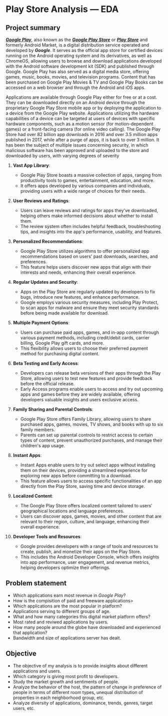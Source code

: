 # Play Store Analysis — EDA

## Project summary

***[Google Play](https://play.google.com/)***, also known as the ***[Google Play Store](https://play.google.com/)*** or ***[Play Store](https://play.google.com/)*** and formerly Android Market, is a digital distribution service operated and developed by ***Google***. It serves as the official app store for certified devices running on the Android operating system and its derivatives, as well as ChromeOS, allowing users to browse and download applications developed with the Android software development kit (SDK) and published through Google. Google Play has also served as a digital media store, offering games, music, books, movies, and television programs. Content that has been purchased on Google Play Movies & TV and Google Play Books can be accessed on a web browser and through the Android and iOS apps.

Applications are available through Google Play either for free or at a cost. They can be downloaded directly on an Android device through the proprietary Google Play Store mobile app or by deploying the application to a device from the Google Play website. Applications utilizing the hardware capabilities of a device can be targeted at users of devices with specific hardware components, such as a motion sensor (for motion-dependent games) or a front-facing camera (for online video calling). The Google Play Store had over 82 billion app downloads in 2016 and over 3.5 million apps published in 2017, while after a purge of apps, it is back to over 3 million. It has been the subject of multiple issues concerning security, in which malicious software has been approved and uploaded to the store and downloaded by users, with varying degrees of severity


1. **Vast App Library**:
	- Google Play Store boasts a massive collection of apps, ranging from productivity tools to games, entertainment, education, and more.
	- It offers apps developed by various companies and individuals, providing users with a wide range of choices for their needs.

2. **User Reviews and Ratings**:
	- Users can leave reviews and ratings for apps they've downloaded, helping others make informed decisions about whether to install them.
	- The review system often includes helpful feedback, troubleshooting tips, and insights into the app's performance, usability, and features.

3. **Personalized Recommendations**:
	- Google Play Store utilizes algorithms to offer personalized app recommendations based on users' past downloads, searches, and preferences.
	- This feature helps users discover new apps that align with their interests and needs, enhancing their overall experience.

4. **Regular Updates and Security**:
	- Apps on the Play Store are regularly updated by developers to fix bugs, introduce new features, and enhance performance.
	- Google employs various security measures, including Play Protect, to scan apps for malware and ensure they meet security standards before being made available for download.

5. **Multiple Payment Options**:
	- Users can purchase paid apps, games, and in-app content through various payment methods, including credit/debit cards, carrier billing, Google Play gift cards, and more.
	- This flexibility allows users to choose their preferred payment method for purchasing digital content.

6. **Beta Testing and Early Access**:
	- Developers can release beta versions of their apps through the Play Store, allowing users to test new features and provide feedback before the official release.
	- Early Access programs enable users to access and try out upcoming apps and games before they are widely available, offering developers valuable insights and users exclusive access.

7. **Family Sharing and Parental Controls**:
	- Google Play Store offers Family Library, allowing users to share purchased apps, games, movies, TV shows, and books with up to six family members.
	- Parents can set up parental controls to restrict access to certain types of content, prevent unauthorized purchases, and manage their children's app usage.

8. **Instant Apps**:
	- Instant Apps enable users to try out select apps without installing them on their devices, providing a streamlined experience for exploring new apps before committing to a download.
	- This feature allows users to access specific functionalities of an app directly from the Play Store, saving time and device storage.

9. **Localized Content**:
	- The Google Play Store offers localized content tailored to users' geographical locations and language preferences.
	- Users can discover apps, games, movies, and other content that are relevant to their region, culture, and language, enhancing their overall experience.

10. **Developer Tools and Resources**:
	- Google provides developers with a range of tools and resources to create, publish, and monetize their apps on the Play Store.
	- This includes the Android Developer Console, which offers insights into app performance, user engagement, and revenue metrics, helping developers optimize their offerings.


## Problem statement

* Which applications earn most revenue in *Google Play*?
* How is the compisition of paid and freeware applications>
* Which applications are the most popular in platform?
* Applications serving to different groups of age.
* What and how many categories this digital market platform offers?
* Most rated and reviwed applications by users.
* How many people around the globe have downloaded and experienced that application?
* Bandwidth and size of applications server has dealt.

## Objective
* The objective of my analysis is to provide insights about different applications and users.
* Which category is giving most profit to developers.
* Study the market growth and sentiments of people.
* Analyze the behavior of the host, the pattern of change in preference of people in terms of different room types, unequal distribution of properties in each neighborhood group, etc.
* Analyze diversity of applications, dominance, trends, genres, target users, etc.
